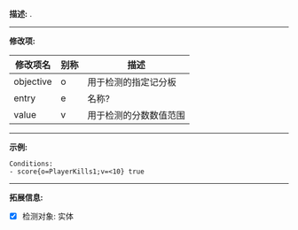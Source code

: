 **描述:** .

---

**修改项:**

| 修改项名  | 别称           | 描述                      |
| --------- | -------------- | ------------------------- |
| objective | o | 用于检测的指定记分板 |
| entry | e | 名称? |
| value | v | 用于检测的分数数值范围

---

**示例:**

```
Conditions:
- score{o=PlayerKills1;v=<10} true
```

---

**拓展信息:**

- [x] 检测对象: 实体